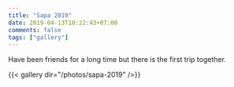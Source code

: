 ```yaml
---
title: "Sapa 2019"
date: 2019-04-13T10:22:43+07:00
comments: false
tags: ["gallery"]
---
```


Have been friends for a long time but there is the first trip together.

{{< gallery dir="/photos/sapa-2019" />}}
